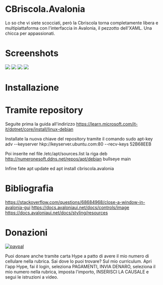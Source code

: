 # CBriscola.Avalonia
Lo so che vi siete scocciati, però la Cbriscola torna completamente libera e multipiattaforma con l'interfaccia in Avalonia, il pezzotto dell'XAML. Una chicca per appassionati.

# Screenshots

<img src="https://user-images.githubusercontent.com/49764967/218878980-06ba97d9-d9d1-4310-b5bb-19e6e6d4bf8b.png" />
<img src="https://user-images.githubusercontent.com/49764967/218878990-ded5b136-ec69-4690-8632-8beda01a7c9b.png" />
<img src="https://user-images.githubusercontent.com/49764967/218878994-2d9d5306-ebfa-4f34-972c-ee95de84abf9.png" />
<img src="https://user-images.githubusercontent.com/49764967/218879000-5becb59c-fe3f-4804-88ec-cbc6ded9d685.png" />


# Installazione

# Tramite repository
Seguite prima la guida all'indirizzo https://learn.microsoft.com/it-it/dotnet/core/install/linux-debian

Installate la nuova chiave del repository tramite il comando sudo apt-key adv --keyserver hkp://keyserver.ubuntu.com:80 --recv-keys 52B68EEB

Poi inserite nel file /etc/apt/sources.list la riga deb http://numeronesoft.ddns.net/repos/apt/debian bullseye main

Infine fate apt update ed apt install cbriscola.avalonia
                                                                                                                                                  
# Bibliografia
https://stackoverflow.com/questions/68684968/close-a-window-in-avalonia-gui
                                                                                                                                                  https://docs.avaloniaui.net/docs/controls/image
                                                                                                                                                  https://docs.avaloniaui.net/docs/styling/resources

# Donazioni

[![paypal](https://www.paypalobjects.com/it_IT/IT/i/btn/btn_donateCC_LG.gif)](https://www.paypal.com/cgi-bin/webscr?cmd=_s-xclick&hosted_button_id=H4ZHTFRCETWXG)

Puoi donare anche tramite carta Hype a patto di avere il mio numero di cellulare nella rubrica. Sai dove lo puoi trovare? Sul mio curriculum.
Apri l'app Hype, fai il login, seleziona PAGAMENTI, INVIA DENARO, seleziona il mio numero nella rubrica, imposta l'importo, INSERISCI LA CAUSALE e segui le istruzioni a video.
